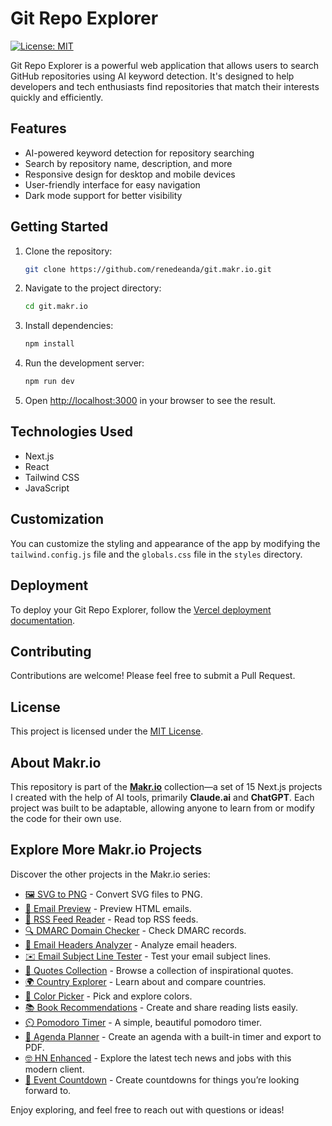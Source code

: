 # Git Repo Explorer

[![License: MIT](https://img.shields.io/badge/License-MIT-blue.svg)](LICENSE)

Git Repo Explorer is a powerful web application that allows users to search GitHub repositories using AI keyword detection. It's designed to help developers and tech enthusiasts find repositories that match their interests quickly and efficiently.

## Features

- AI-powered keyword detection for repository searching
- Search by repository name, description, and more
- Responsive design for desktop and mobile devices
- User-friendly interface for easy navigation
- Dark mode support for better visibility

## Getting Started

1. Clone the repository:
   ```bash
   git clone https://github.com/renedeanda/git.makr.io.git
   ```

2. Navigate to the project directory:
   ```bash
   cd git.makr.io
   ```

3. Install dependencies:
   ```bash
   npm install
   ```

4. Run the development server:
   ```bash
   npm run dev
   ```

5. Open [http://localhost:3000](http://localhost:3000) in your browser to see the result.

## Technologies Used

- Next.js
- React
- Tailwind CSS
- JavaScript

## Customization

You can customize the styling and appearance of the app by modifying the `tailwind.config.js` file and the `globals.css` file in the `styles` directory.

## Deployment

To deploy your Git Repo Explorer, follow the [Vercel deployment documentation](https://nextjs.org/docs/deployment).

## Contributing

Contributions are welcome! Please feel free to submit a Pull Request.

## License

This project is licensed under the [MIT License](LICENSE).

## About Makr.io

This repository is part of the **[Makr.io](https://makr.io)** collection—a set of 15 Next.js projects I created with the help of AI tools, primarily **Claude.ai** and **ChatGPT**. Each project was built to be adaptable, allowing anyone to learn from or modify the code for their own use.

## Explore More Makr.io Projects

Discover the other projects in the Makr.io series:

- [🖼️ SVG to PNG](https://svg2png.makr.io) - Convert SVG files to PNG.
- [📧 Email Preview](https://emailpreview.makr.io) - Preview HTML emails.
- [📡 RSS Feed Reader](https://rss.makr.io) - Read top RSS feeds.
- [🔍 DMARC Domain Checker](https://dmarc.makr.io) - Check DMARC records.
- [📨 Email Headers Analyzer](https://emailheaders.makr.io) - Analyze email headers.
- [✉️ Email Subject Line Tester](https://subjectline.makr.io) - Test your email subject lines.
- [💬 Quotes Collection](https://quotes.makr.io) - Browse a collection of inspirational quotes.
- [🌍 Country Explorer](https://countries.makr.io) - Learn about and compare countries.
- [🎨 Color Picker](https://color.makr.io) - Pick and explore colors.
- [📚 Book Recommendations](https://books.makr.io) - Create and share reading lists easily.
- [⏲️ Pomodoro Timer](https://pomodoro.makr.io) - A simple, beautiful pomodoro timer.
- [📝 Agenda Planner](https://agenda.makr.io) - Create an agenda with a built-in timer and export to PDF.
- [🤓 HN Enhanced](https://hn.makr.io) - Explore the latest tech news and jobs with this modern client.
- [🎉 Event Countdown](https://countdown.makr.io) - Create countdowns for things you’re looking forward to.

Enjoy exploring, and feel free to reach out with questions or ideas!